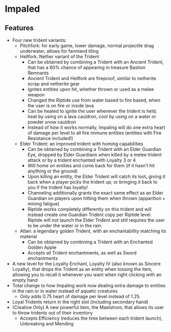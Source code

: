 # Impaled

## Features
- Four new trident variants:
    - Pitchfork: for early game, lower damage, normal projectile drag underwater, allows for farmland tiling
    - Hellfork: Nether variant of the Trident
        - Can be obtained by combining a Trident with an Ancient Trident, that has a 60% chance of appearing in treasure Bastion Remnants
        - Ancient Trident and Hellfork are fireproof, similar to netherite scrap and netherite gear
        - Ignites entities upon hit, whether thrown or used as a melee weapon
        - Changed the Riptide use from water based to fire based, when the user is on fire or inside lava
        - Can be heated to ignite the user whenever the trident is held; heat by using on a lava cauldron, cool by using on a water or powder snow cauldron
        - Instead of how it works normally, Impaling will do one extra heart of damage per level to all fire immune entities (entities with Fire Resistance included!)
    - Elder Trident: an improved trident with homing capabilities
        - Can be obtained by combining a Trident with an Elder Guardian Eye, dropped by Elder Guardians when killed by a melee trident attack or by a trident enchanted with Loyalty 3 or 4
        - Will home on entities and come back for them (if it hasn't hit anything or the ground)
        - Upon killing an entity, the Elder Trident will catch its loot, giving it back when a player picks the trident up, or bringing it back to you if the trident has loyalty!
        - Channeling additionally grants the exact same effect as an Elder Guardian on players upon hitting them when thrown (apparition + mining fatigue)
        - Riptide works completely differently on this trident and will instead create one Guardian Trident copy per Riptide level. Riptide will not launch the Elder Trident and still requires the user to be under the water or in the rain.
    - Atlan: a legendary golden Trident, with an enchantability matching its material
        - Can be obtained by combining a Trident with an Enchanted Golden Apple
        - Accepts all Trident enchantments, as well as Sword enchantments
- A new level for the Loyalty Enchant, Loyalty IV (also known as Sincere Loyalty), that drops the Trident as an entity when tossing the item, allowing you to recall it whenever you want when right clicking with an empty hand
- Total change to how Impaling work now dealing extra damage to entities in the rain or in water instead of aquatic creatures
    - Only adds 0.75 heart of damage per level instead of 1.25.
- Loyal Tridents return in the right slot (including secondary hand)
- (Creative Only) A new powerful item, the Maelstrom, that allows its user to throw tridents out of their inventory
    - Accepts Efficiency (reduces the time between each trident launch), Unbreaking and Mending